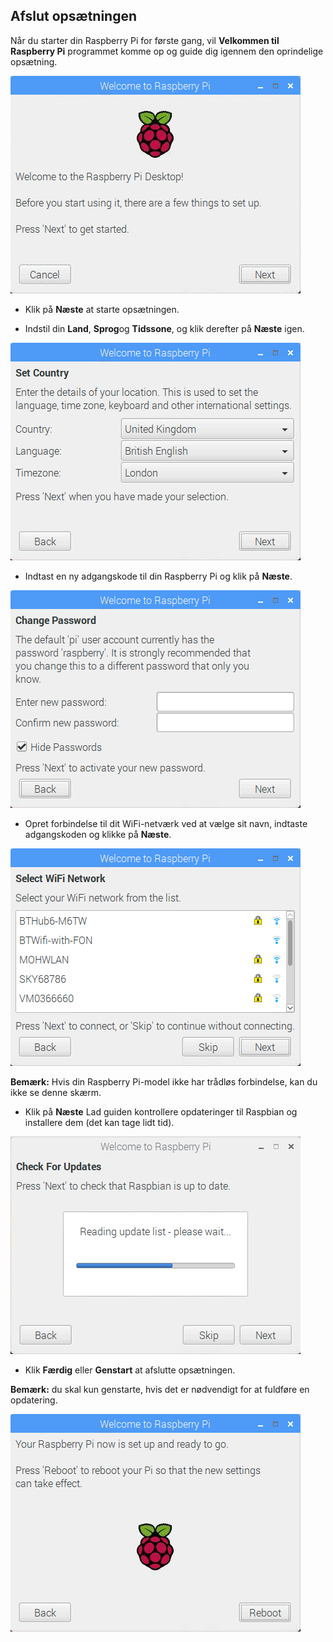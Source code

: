 ## Afslut opsætningen

Når du starter din Raspberry Pi for første gang, vil **Velkommen til Raspberry Pi** programmet komme op og guide dig igennem den oprindelige opsætning.

![pi guiden](images/piwiz.gif)

+ Klik på **Næste** at starte opsætningen.

+ Indstil din **Land**, **Sprog**og **Tidssone**, og klik derefter på **Næste** igen.

![pi guiden land](images/piwiz2.PNG)

+ Indtast en ny adgangskode til din Raspberry Pi og klik på **Næste**.

![pi wizard password](images/piwiz3.PNG)

+ Opret forbindelse til dit WiFi-netværk ved at vælge sit navn, indtaste adgangskoden og klikke på **Næste**.

![pi guiden wifi](images/piwiz4.PNG)

**Bemærk:** Hvis din Raspberry Pi-model ikke har trådløs forbindelse, kan du ikke se denne skærm.

+ Klik på **Næste** Lad guiden kontrollere opdateringer til Raspbian og installere dem (det kan tage lidt tid).

![pi guiden opdatering](images/piwiz6.PNG)

+ Klik **Færdig** eller **Genstart** at afslutte opsætningen.

**Bemærk:** du skal kun genstarte, hvis det er nødvendigt for at fuldføre en opdatering.

![pi guiden fuldføre](images/piwiz7.PNG)